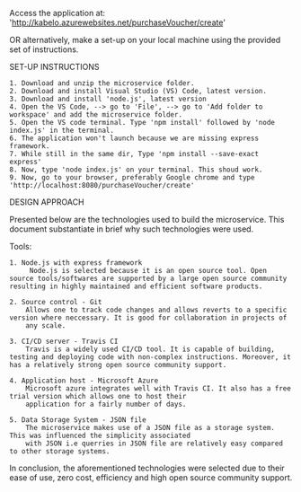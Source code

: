 
Access the application at: 'http://kabelo.azurewebsites.net/purchaseVoucher/create'


OR alternatively, make a set-up on your local machine using the provided set of instructions.

SET-UP INSTRUCTIONS

    1. Download and unzip the microservice folder.
    2. Download and install Visual Studio (VS) Code, latest version.
    3. Download and install 'node.js', latest version
    4. Open the VS Code, --> go to 'File', --> go to 'Add folder to workspace' and add the microservice folder.
    5. Open the VS code terminal. Type 'npm install' followed by 'node index.js' in the terminal.
    6. The application won't launch because we are missing express framework.
    7. While still in the same dir, Type 'npm install --save-exact express' 
    8. Now, type 'node index.js' on your terminal. This shoud work.
    9. Now, go to your browser, preferably Google chrome and type 'http://localhost:8080/purchaseVoucher/create'


DESIGN APPROACH

Presented below are the technologies used to build the microservice. This document substantiate in brief why such technologies were used.

Tools:

    1. Node.js with express framework 
         Node.js is selected because it is an open source tool. Open source tools/softwares are supported by a large open source community resulting in highly maintained and efficient software products.

    2. Source control - Git
        Allows one to track code changes and allows reverts to a specific version where neccessary. It is good for collaboration in projects of 
        any scale.

    3. CI/CD server - Travis CI 
        Travis is a widely used CI/CD tool. It is capable of building, testing and deploying code with non-complex instructions. Moreover, it has a relatively strong open source community support.

    4. Application host - Microsoft Azure
        Microsoft azure integrates well with Travis CI. It also has a free trial version which allows one to host their 
        application for a fairly number of days. 

    5. Data Storage System - JSON file
        The microservice makes use of a JSON file as a storage system. This was influenced the simplicity associated 
        with JSON i.e querries in JSON file are relatively easy compared to other storage systems.


In conclusion, the aforementioned technologies were selected due to their ease of use, zero cost, efficiency and high open source community support.